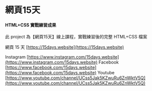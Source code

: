 # 網頁15天
#### HTML+CSS 實戰練習成果

此 project 為【網頁15天】線上課程，實戰練習後的完整 HTML+CSS 檔案

網頁 15 天
[https://15days.website](https://15days.website)

Instagram
[https://www.instagram.com/15days.website](https://www.instagram.com/15days.website)
Facebook
[https://www.facebook.com/15days.website](https://www.facebook.com/15days.website)
Youtube
[https://www.youtube.com/channel/UCss5Jak5KZwuRu6ZnWktV5Q](https://www.youtube.com/channel/UCss5Jak5KZwuRu6ZnWktV5Q)
